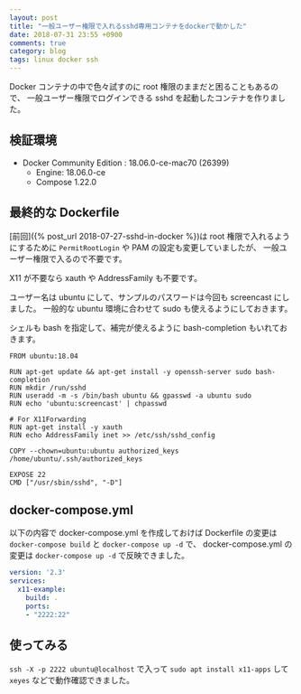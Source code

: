 ```yaml
---
layout: post
title: "一般ユーザー権限で入れるsshd専用コンテナをdockerで動かした"
date: 2018-07-31 23:55 +0900
comments: true
category: blog
tags: linux docker ssh
---
```

Docker コンテナの中で色々試すのに root 権限のままだと困ることもあるので、
一般ユーザー権限でログインできる sshd を起動したコンテナを作りました。

<!--more-->

## 検証環境

- Docker Community Edition : 18.06.0-ce-mac70 (26399)
  - Engine: 18.06.0-ce
  - Compose 1.22.0

## 最終的な Dockerfile

[前回]({% post_url 2018-07-27-sshd-in-docker %})は root 権限で入れるようにするために
`PermitRootLogin` や PAM の設定も変更していましたが、
一般ユーザー権限で入るので不要です。

X11 が不要なら xauth や AddressFamily も不要です。

ユーザー名は ubuntu にして、サンプルのパスワードは今回も screencast にしました。
一般的な ubuntu 環境に合わせて sudo も使えるようにしておきます。

シェルも bash を指定して、補完が使えるように bash-completion もいれておきます。

```docker
FROM ubuntu:18.04

RUN apt-get update && apt-get install -y openssh-server sudo bash-completion
RUN mkdir /run/sshd
RUN useradd -m -s /bin/bash ubuntu && gpasswd -a ubuntu sudo
RUN echo 'ubuntu:screencast' | chpasswd

# For X11Forwarding
RUN apt-get install -y xauth
RUN echo AddressFamily inet >> /etc/ssh/sshd_config

COPY --chown=ubuntu:ubuntu authorized_keys /home/ubuntu/.ssh/authorized_keys

EXPOSE 22
CMD ["/usr/sbin/sshd", "-D"]
```

## docker-compose.yml

以下の内容で docker-compose.yml を作成しておけば
Dockerfile の変更は `docker-compose build` と `docker-compose up -d` で、
docker-compose.yml の変更は `docker-compose up -d` で反映できました。

```yaml
version: '2.3'
services:
  x11-example:
    build: .
    ports:
    - "2222:22"
```

## 使ってみる

`ssh -X -p 2222 ubuntu@localhost` で入って `sudo apt install x11-apps` して `xeyes` などで動作確認できました。
